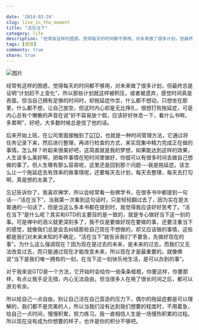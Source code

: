 ```yaml
---

date: '2014-03-24'
slug: live_in_the_moment
title: "活在当下"  
category: life
description: "经常有这样的困惑，觉得每天的时间都不够用，对未来做了很多计划，但最终总是证明“计划赶不上变化”，所以那些计划就这样被积压，或者被遗弃，感觉时间真是吝啬。但当自己拥有足够的时间时，却拖延症作祟，什么都不想动，只想坐在那里，什么都不想，让自己放空，但这时内心却是无比挣扎，很想打败拖延症，可是内心总有个懒散的声音在说“好不容易放个假，应该好好休息一下，看什么书啊，多累啊”，好吧，大多数时候总是信了他的话。"  
tags: [感悟]  
comments: true 
share: true
---
```


![图片](/media/p2014_3_24.jpg)

经常有这样的困惑，觉得每天的时间都不够用，对未来做了很多计划，但最终总是证明“计划赶不上变化”，所以那些计划就这样被积压，或者被遗弃，感觉时间真是吝啬。但当自己拥有足够的时间时，却拖延症作祟，什么都不想动，只想坐在那里，什么都不想，让自己放空，但这时内心却是无比挣扎，很想打败拖延症，可是内心总有个懒散的声音在说“好不容易放个假，应该好好休息一下，看什么书啊，多累啊”，好吧，大多数时候总是信了他的话。

后来开始上班，在公司里面接触到了[GTD](http://zh.wikipedia.org/wiki/GTD)，也就是一种时间管理方法，它通过将任务记录下来，然后进行整理，再进行检查的方式，来实现集中精力完成正在做的事情。怎么样？听起来很美好吧，这简直就是我的梦想，如果能达到这样的效果，人生该多么美好啊，把每件事情在短时间里做好，你就可以有很多时间去做自己想做的事了。但人生哪有那么容易呢，这里还是回到那个问题---我是拖延症。该怎么让一个拖延症去有效率的做事情呢，还要每天去计划，每天去整理，每天去打勾啊，真是想的太美了。

忘记告诉你了，我喜欢禅学，所以会经常看一些佛学书，在很多书中都提到一句话---“活在当下”，当我第一次看到这句话时，只是轻轻翻过去了，因为实在是太普通的一句话了，但是当这么多本书都在提到时，我觉得我应该好好思考了。“活在当下”是什么呢？其实和GTD的主要目的是一致的，就是专心做好当下这一刻的事。可是禅中的涵义就更深刻多了，我不仅是要做好现在要做的事，还要注重当下的感觉，就像我们总是会去纠结那些自己现在不想做的，却又应该做的事情，这些都是我们对未来未知的不确定。“活在当下”就告诉我们“不要急，先做好现在的事”。为什么这么强调现在？因为现在是过去的未来，是未来的过去，而我们又无法改变过去，而只能通过现在才能改变未来，所以现在才是最重要的。就像佛说“当下是我们唯一拥有的一刻，在当下这一刻快乐地生活，是可以办到的事”。

对于我来说GTD是一个方法，它开始时会给你一些条条框框，你要这样，你要那样，有点让我手足无措，内心无法自由，但当很多人在用了很长时间之后，都可以游刃有余。

所以给自己一点自由，别让自己活在自己营造的压力下，偶尔的拖延症都是可以理解的，我们都不是完美的人，所以当我们没有达到我们想要的程度时，不用着急，给自己一点时间，慢慢积累，努力练习。我一直相信人生是一场慢热积累的过程。所以现在没有成为你想要的样子，也许是你的积分不够吧。

